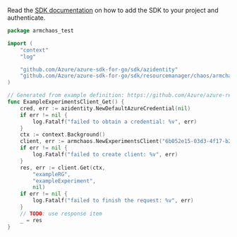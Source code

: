 Read the [SDK documentation](https://github.com/Azure/azure-sdk-for-go/blob/sdk%2Fresourcemanager%2Fchaos%2Farmchaos%2Fv0.5.0/sdk/resourcemanager/chaos/armchaos/README.md) on how to add the SDK to your project and authenticate.

```go
package armchaos_test

import (
	"context"
	"log"

	"github.com/Azure/azure-sdk-for-go/sdk/azidentity"
	"github.com/Azure/azure-sdk-for-go/sdk/resourcemanager/chaos/armchaos"
)

// Generated from example definition: https://github.com/Azure/azure-rest-api-specs/tree/main/specification/chaos/resource-manager/Microsoft.Chaos/preview/2021-09-15-preview/examples/GetAExperiment.json
func ExampleExperimentsClient_Get() {
	cred, err := azidentity.NewDefaultAzureCredential(nil)
	if err != nil {
		log.Fatalf("failed to obtain a credential: %v", err)
	}
	ctx := context.Background()
	client, err := armchaos.NewExperimentsClient("6b052e15-03d3-4f17-b2e1-be7f07588291", cred, nil)
	if err != nil {
		log.Fatalf("failed to create client: %v", err)
	}
	res, err := client.Get(ctx,
		"exampleRG",
		"exampleExperiment",
		nil)
	if err != nil {
		log.Fatalf("failed to finish the request: %v", err)
	}
	// TODO: use response item
	_ = res
}
```
